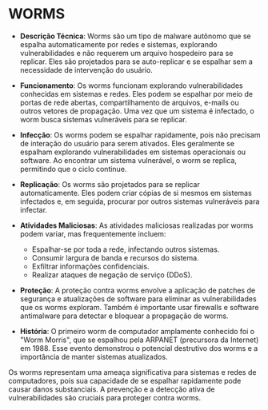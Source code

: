 # WORMS
- **Descrição Técnica**: Worms são um tipo de malware autônomo que se espalha automaticamente por redes e sistemas, explorando vulnerabilidades e não requerem um arquivo hospedeiro para se replicar. Eles são projetados para se auto-replicar e se espalhar sem a necessidade de intervenção do usuário.

- **Funcionamento**: Os worms funcionam explorando vulnerabilidades conhecidas em sistemas e redes. Eles podem se espalhar por meio de portas de rede abertas, compartilhamento de arquivos, e-mails ou outros vetores de propagação. Uma vez que um sistema é infectado, o worm busca sistemas vulneráveis para se replicar.

- **Infecção**: Os worms podem se espalhar rapidamente, pois não precisam de interação do usuário para serem ativados. Eles geralmente se espalham explorando vulnerabilidades em sistemas operacionais ou software. Ao encontrar um sistema vulnerável, o worm se replica, permitindo que o ciclo continue.

- **Replicação**: Os worms são projetados para se replicar automaticamente. Eles podem criar cópias de si mesmos em sistemas infectados e, em seguida, procurar por outros sistemas vulneráveis para infectar.

- **Atividades Maliciosas**: As atividades maliciosas realizadas por worms podem variar, mas frequentemente incluem:

  - Espalhar-se por toda a rede, infectando outros sistemas.
  - Consumir largura de banda e recursos do sistema.
  - Exfiltrar informações confidenciais.
  - Realizar ataques de negação de serviço (DDoS).

- **Proteção**: A proteção contra worms envolve a aplicação de patches de segurança e atualizações de software para eliminar as vulnerabilidades que os worms exploram. Também é importante usar firewalls e software antimalware para detectar e bloquear a propagação de worms.

- **História**: O primeiro worm de computador amplamente conhecido foi o "Worm Morris", que se espalhou pela ARPANET (precursora da Internet) em 1988. Esse evento demonstrou o potencial destrutivo dos worms e a importância de manter sistemas atualizados.

Os worms representam uma ameaça significativa para sistemas e redes de computadores, pois sua capacidade de se espalhar rapidamente pode causar danos substanciais. A prevenção e a detecção ativa de vulnerabilidades são cruciais para proteger contra worms.